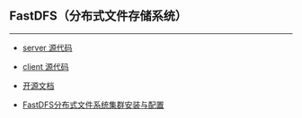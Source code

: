 ## FastDFS（分布式文件存储系统）
----


* [server 源代码](https://github.com/happyfish100/fastdfs)

* [client 源代码](https://github.com/happyfish100/fastdfs-client-java)

* [开源文档](https://www.oschina.net/p/fastdfs)

* [FastDFS分布式文件系统集群安装与配置](http://blog.csdn.net/xyang81/article/details/52928230)